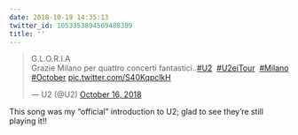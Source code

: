 ```yaml
---
date: 2018-10-19 14:35:13
twitter_id: 1053353894569488389
title: ''
---
```


<blockquote class="twitter-tweet"><p lang="it" dir="ltr">G.L.O.R.I.A<br>Grazie Milano per quattro concerti fantastici..<a href="https://twitter.com/hashtag/U2?src=hash&amp;ref_src=twsrc%5Etfw">#U2</a>  <a href="https://twitter.com/hashtag/U2eiTour?src=hash&amp;ref_src=twsrc%5Etfw">#U2eiTour</a>  <a href="https://twitter.com/hashtag/Milano?src=hash&amp;ref_src=twsrc%5Etfw">#Milano</a> <a href="https://twitter.com/hashtag/October?src=hash&amp;ref_src=twsrc%5Etfw">#October</a> <a href="https://t.co/S40KqpclkH">pic.twitter.com/S40KqpclkH</a></p>&mdash; U2 (@U2) <a href="https://twitter.com/U2/status/1052303419040587777?ref_src=twsrc%5Etfw">October 16, 2018</a></blockquote>
<script async src="https://platform.twitter.com/widgets.js" charset="utf-8"></script>

This song was my “official” introduction to U2; glad to see they’re still playing it!!
